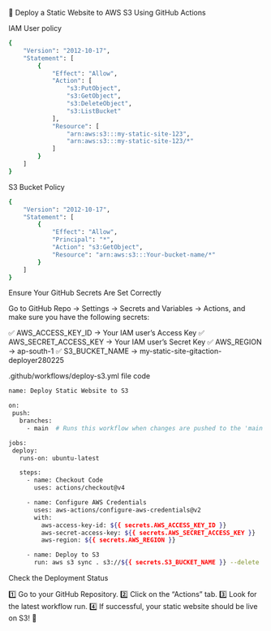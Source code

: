 🚀 Deploy a Static Website to AWS S3 Using GitHub Actions

IAM User policy

```bash
{
    "Version": "2012-10-17",
    "Statement": [
        {
            "Effect": "Allow",
            "Action": [
                "s3:PutObject",
                "s3:GetObject",
                "s3:DeleteObject",
                "s3:ListBucket"
            ],
            "Resource": [
                "arn:aws:s3:::my-static-site-123",
                "arn:aws:s3:::my-static-site-123/*"
            ]
        }
    ]
}
```
S3 Bucket Policy 
``` bash
{
    "Version": "2012-10-17",
    "Statement": [
        {
            "Effect": "Allow",
            "Principal": "*",
            "Action": "s3:GetObject",
            "Resource": "arn:aws:s3:::Your-bucket-name/*"
        }
    ]
}
```

Ensure Your GitHub Secrets Are Set Correctly

Go to GitHub Repo → Settings → Secrets and Variables → Actions, and make sure you have the following secrets:

✅ AWS_ACCESS_KEY_ID → Your IAM user’s Access Key
✅ AWS_SECRET_ACCESS_KEY → Your IAM user’s Secret Key
✅ AWS_REGION → ap-south-1
✅ S3_BUCKET_NAME → my-static-site-gitaction-deployer280225

 .github/workflows/deploy-s3.yml file code
 
 ```bash
name: Deploy Static Website to S3

on:
  push:
    branches:
      - main  # Runs this workflow when changes are pushed to the 'main' branch

jobs:
  deploy:
    runs-on: ubuntu-latest

    steps:
      - name: Checkout Code
        uses: actions/checkout@v4

      - name: Configure AWS Credentials
        uses: aws-actions/configure-aws-credentials@v2
        with:
          aws-access-key-id: ${{ secrets.AWS_ACCESS_KEY_ID }}
          aws-secret-access-key: ${{ secrets.AWS_SECRET_ACCESS_KEY }}
          aws-region: ${{ secrets.AWS_REGION }}

      - name: Deploy to S3
        run: aws s3 sync . s3://${{ secrets.S3_BUCKET_NAME }} --delete
```

Check the Deployment Status

1️⃣ Go to your GitHub Repository.
2️⃣ Click on the “Actions” tab.
3️⃣ Look for the latest workflow run.
4️⃣ If successful, your static website should be live on S3! 🎉

